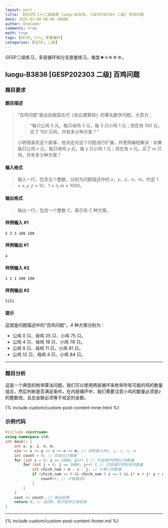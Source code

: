 ```yaml
---
layout: post
title: 【GESP】C++二级真题 luogu-B3836, [GESP202303 二级] 百鸡问题
date: 2025-01-08 08:00 +0800
author: OneCoder
comments: true
math: true
tags: [GESP, C++, 多重循环]
categories: [GESP, 二级]
---
```

GESP二级练习，多层循环和分支嵌套练习，难度★✮☆☆☆。

<!--more-->

## luogu-B3836 [GESP202303 二级] 百鸡问题

### 题目要求

#### 题目描述

>“百鸡问题”是出自我国古代《张丘建算经》的著名数学问题。大意为：
>> “每只公鸡 $5$ 元，每只母鸡 $3$ 元，每 $3$ 只小鸡 $1$ 元；现在有 $100$ 元，买了 $100$ 只鸡，共有多少种方案？”
>
>小明很喜欢这个故事，他决定对这个问题进行扩展，并使用编程解决：如果每只公鸡 $x$ 元，每只母鸡 $y$ 元，每 $z$ 只小鸡 $1$ 元；现在有 $n$ 元，买了 $m$ 只鸡，共有多少种方案？

#### 输入格式

>输入一行，包含五个整数，分别为问题描述中的 $x$，$y$，$z$，$n$，$m$。约定 $1 \le x,y,z \le 10$，$1 \le n,m \le 1000$。

#### 输出格式

>输出一行，包含一个整数 $C$，表示有 $C$ 种方案。

#### 样例输入 #1

```console
5 3 3 100 100
```

#### 样例输出 #1

```console
4
```

#### 样例输入 #2

```console
1 1 1 100 100
```

#### 样例输出 #2

```console
5151
```

#### 提示

这就是问题描述中的“百鸡问题”。$4$ 种方案分别为：

- 公鸡 $0$ 只、母鸡 $25$ 只、小鸡 $75$ 只。
- 公鸡 $4$ 只、母鸡 $18$ 只、小鸡 $78$ 只。
- 公鸡 $8$ 只、母鸡 $11$ 只、小鸡 $81$ 只。
- 公鸡 $12$ 只、母鸡 $4$ 只、小鸡 $84$ 只。

---

### 题目分析

这是一个典型的枚举算法问题。我们可以使用两层循环来枚举所有可能的鸡的数量组合，然后判断是否满足条件。在内层循环中，我们需要注意小鸡的数量必须是$z$的整数倍，且总金额必须等于给定的金额。

{% include custom/custom-post-content-inner.html %}

### 示例代码

```cpp
#include <iostream>
using namespace std;
int main() {
    int x, y, z, n, m;
    cin >> x >> y >> z >> n >> m; // 读取输入的x, y, z, n, m
    int count = 0; // 初始化计数器
    for (int i = 0; i <= 1000; i++) { // 外层循环控制公鸡数量
        for (int j = 0; j <= 1000; j++) { // 内层循环控制母鸡数量
            int chick_num = m - i - j; // 计算小鸡数量
            if (chick_num >= 0 && chick_num % z == 0 && i* x + j* y + chick_num / z == n) { // 如果小鸡数量大于等于0且能被z整除且满足条件
                count++; // 计数器加1
            }
        }
    }
    cout << count; // 输出结果
    return 0; // 返回0，表示程序正常结束
}
```

---

{% include custom/custom-post-content-footer.md %}
